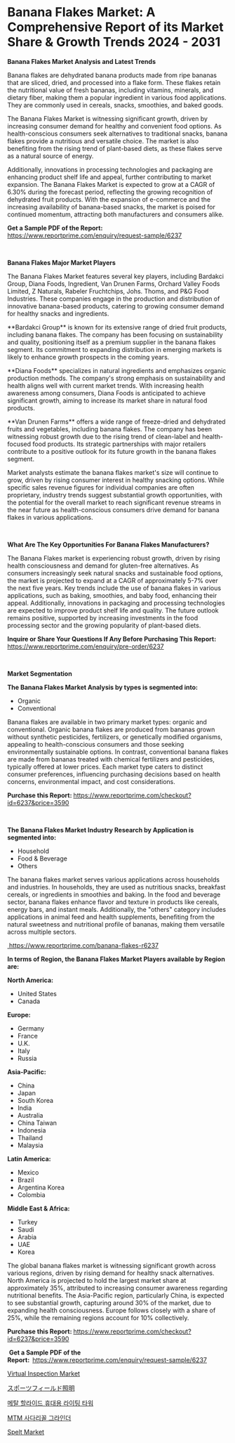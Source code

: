 <p><h1>Banana Flakes Market: A Comprehensive Report of its Market Share & Growth Trends 2024 - 2031</h1></p><p><strong>Banana Flakes Market Analysis and Latest Trends</strong></p>
<p><p>Banana flakes are dehydrated banana products made from ripe bananas that are sliced, dried, and processed into a flake form. These flakes retain the nutritional value of fresh bananas, including vitamins, minerals, and dietary fiber, making them a popular ingredient in various food applications. They are commonly used in cereals, snacks, smoothies, and baked goods.</p><p>The Banana Flakes Market is witnessing significant growth, driven by increasing consumer demand for healthy and convenient food options. As health-conscious consumers seek alternatives to traditional snacks, banana flakes provide a nutritious and versatile choice. The market is also benefiting from the rising trend of plant-based diets, as these flakes serve as a natural source of energy.</p><p>Additionally, innovations in processing technologies and packaging are enhancing product shelf life and appeal, further contributing to market expansion. The Banana Flakes Market is expected to grow at a CAGR of 6.30% during the forecast period, reflecting the growing recognition of dehydrated fruit products. With the expansion of e-commerce and the increasing availability of banana-based snacks, the market is poised for continued momentum, attracting both manufacturers and consumers alike.</p></p>
<p><strong>Get a Sample PDF of the Report:&nbsp;</strong> <a href="https://www.reportprime.com/enquiry/request-sample/6237">https://www.reportprime.com/enquiry/request-sample/6237</a></p>
<p>&nbsp;</p>
<p><strong>Banana Flakes Major Market Players</strong></p>
<p><p>The Banana Flakes Market features several key players, including Bardakci Group, Diana Foods, Ingredient, Van Drunen Farms, Orchard Valley Foods Limited, Z Naturals, Rabeler Fruchtchips, Johs. Thoms, and P&G Food Industries. These companies engage in the production and distribution of innovative banana-based products, catering to growing consumer demand for healthy snacks and ingredients.</p><p>**Bardakci Group** is known for its extensive range of dried fruit products, including banana flakes. The company has been focusing on sustainability and quality, positioning itself as a premium supplier in the banana flakes segment. Its commitment to expanding distribution in emerging markets is likely to enhance growth prospects in the coming years.</p><p>**Diana Foods** specializes in natural ingredients and emphasizes organic production methods. The company's strong emphasis on sustainability and health aligns well with current market trends. With increasing health awareness among consumers, Diana Foods is anticipated to achieve significant growth, aiming to increase its market share in natural food products.</p><p>**Van Drunen Farms** offers a wide range of freeze-dried and dehydrated fruits and vegetables, including banana flakes. The company has been witnessing robust growth due to the rising trend of clean-label and health-focused food products. Its strategic partnerships with major retailers contribute to a positive outlook for its future growth in the banana flakes segment.</p><p>Market analysts estimate the banana flakes market's size will continue to grow, driven by rising consumer interest in healthy snacking options. While specific sales revenue figures for individual companies are often proprietary, industry trends suggest substantial growth opportunities, with the potential for the overall market to reach significant revenue streams in the near future as health-conscious consumers drive demand for banana flakes in various applications.</p></p>
<p>&nbsp;</p>
<p><strong>What Are The Key Opportunities For Banana Flakes Manufacturers?</strong></p>
<p><p>The Banana Flakes market is experiencing robust growth, driven by rising health consciousness and demand for gluten-free alternatives. As consumers increasingly seek natural snacks and sustainable food options, the market is projected to expand at a CAGR of approximately 5-7% over the next five years. Key trends include the use of banana flakes in various applications, such as baking, smoothies, and baby food, enhancing their appeal. Additionally, innovations in packaging and processing technologies are expected to improve product shelf life and quality. The future outlook remains positive, supported by increasing investments in the food processing sector and the growing popularity of plant-based diets.</p></p>
<p><strong>Inquire or Share Your Questions If Any Before Purchasing This Report:</strong> <a href="https://www.reportprime.com/enquiry/pre-order/6237">https://www.reportprime.com/enquiry/pre-order/6237</a></p>
<p>&nbsp;</p>
<p><strong>Market Segmentation</strong></p>
<p><strong>The Banana Flakes Market Analysis by types is segmented into:</strong></p>
<p><ul><li>Organic</li><li>Conventional</li></ul></p>
<p><p>Banana flakes are available in two primary market types: organic and conventional. Organic banana flakes are produced from bananas grown without synthetic pesticides, fertilizers, or genetically modified organisms, appealing to health-conscious consumers and those seeking environmentally sustainable options. In contrast, conventional banana flakes are made from bananas treated with chemical fertilizers and pesticides, typically offered at lower prices. Each market type caters to distinct consumer preferences, influencing purchasing decisions based on health concerns, environmental impact, and cost considerations.</p></p>
<p><strong>Purchase this Report:&nbsp;</strong><a href="https://www.reportprime.com/checkout?id=6237&price=3590">https://www.reportprime.com/checkout?id=6237&price=3590</a></p>
<p>&nbsp;</p>
<p><strong>The Banana Flakes Market Industry Research by Application is segmented into:</strong></p>
<p><ul><li>Household</li><li>Food & Beverage</li><li>Others</li></ul></p>
<p><p>The banana flakes market serves various applications across households and industries. In households, they are used as nutritious snacks, breakfast cereals, or ingredients in smoothies and baking. In the food and beverage sector, banana flakes enhance flavor and texture in products like cereals, energy bars, and instant meals. Additionally, the "others" category includes applications in animal feed and health supplements, benefiting from the natural sweetness and nutritional profile of bananas, making them versatile across multiple sectors.</p></p>
<p><a href="https://www.reportprime.com/banana-flakes-r6237">&nbsp;https://www.reportprime.com/banana-flakes-r6237</a></p>
<p><strong>In terms of Region, the Banana Flakes Market Players available by Region are:</strong></p>
<p>
    <p> <strong> North America: </strong>
        <ul>
            <li>United States</li>
            <li>Canada</li>
        </ul>
        </p> 
    <p> <strong> Europe: </strong>
        <ul>
            <li>Germany</li>
            <li>France</li>
            <li>U.K.</li>
            <li>Italy</li>
            <li>Russia</li>
        </ul>
        </p> 
    <p> <strong> Asia-Pacific: </strong>
        <ul>
            <li>China</li>
            <li>Japan</li>
            <li>South Korea</li>
            <li>India</li>
            <li>Australia</li>
            <li>China Taiwan</li>
            <li>Indonesia</li>
            <li>Thailand</li>
            <li>Malaysia</li>
        </ul>
        </p> 
    <p> <strong> Latin America: </strong>
        <ul>
            <li>Mexico</li>
            <li>Brazil</li>
            <li>Argentina Korea</li>
            <li>Colombia</li>
        </ul>
        </p> 
    <p> <strong> Middle East & Africa: </strong>
        <ul>
            <li>Turkey</li>
            <li>Saudi</li>
            <li>Arabia</li>
            <li>UAE</li>
            <li>Korea</li>
        </ul>
    </p>
    </p>
<p><p>The global banana flakes market is witnessing significant growth across various regions, driven by rising demand for healthy snack alternatives. North America is projected to hold the largest market share at approximately 35%, attributed to increasing consumer awareness regarding nutritional benefits. The Asia-Pacific region, particularly China, is expected to see substantial growth, capturing around 30% of the market, due to expanding health consciousness. Europe follows closely with a share of 25%, while the remaining regions account for 10% collectively.</p></p>
<p><strong>Purchase this Report: </strong><a href="https://www.reportprime.com/checkout?id=6237&price=3590">https://www.reportprime.com/checkout?id=6237&price=3590</a></p>
<p>&nbsp;<strong>Get a Sample PDF of the Report:&nbsp;&nbsp;</strong><a href="https://www.reportprime.com/enquiry/request-sample/6237">https://www.reportprime.com/enquiry/request-sample/6237</a></p>
<p><strong></strong></p>
<p><p><a href="https://www.linkedin.com/pulse/evaluating-global-virtual-inspection-market-trends-growth-opportunities-6sctc?trackingId=2%2BLHMeWMTnmcc23xfTKOaQ%3D%3D">Virtual Inspection Market</a></p><p><a href="https://medium.com/@manuelmann1976/sports-field-lighting-market-%E3%81%AE%E3%82%B0%E3%83%AD%E3%83%BC%E3%83%90%E3%83%AB%E5%B8%82%E5%A0%B4%E6%A6%82%E8%A6%81%E3%81%AF-%E4%B8%96%E7%95%8C%E3%81%8A%E3%82%88%E3%81%B3%E4%B8%BB%E8%A6%81%E5%B8%82%E5%A0%B4%E3%81%AB%E3%81%8A%E3%81%91%E3%82%8B%E6%A5%AD%E7%95%8C%E3%81%AB%E5%BD%B1%E9%9F%BF%E3%82%92%E4%B8%8E%E3%81%88%E3%82%8B%E4%B8%BB%E8%A6%81%E3%81%AA%E3%83%88%E3%83%AC%E3%83%B3%E3%83%89%E3%81%AB%E3%81%A4%E3%81%84%E3%81%A6-%E7%8B%AC%E8%87%AA%E3%81%AE%E8%A6%96%E7%82%B9%E3%82%92%E6%8F%90%E4%BE%9B%E3%81%97%E3%81%BE%E3%81%99-08d6dd19e622">スポーツフィールド照明</a></p><p><a href="https://medium.com/@macking460/%EC%84%B8%EA%B3%84-metal-halide-portable-light-towers-market-%EC%9D%80-2024%EC%97%90%EC%84%9C-2031%EB%A1%9C-%EC%97%B0%ED%8F%89%EA%B7%A0-%EC%A6%9D%EA%B0%80%EC%9C%A8%EC%9D%84-%EB%B3%B4%EC%9D%BC-%EA%B2%83%EC%9C%BC%EB%A1%9C-%EC%98%88%EC%83%81%EB%90%A9%EB%8B%88%EB%8B%A4-ccccc7ba7990">메탈 할라이드 휴대용 라이팅 타워</a></p><p><a href="https://medium.com/@macking460/mtm-%ED%8A%B8%EB%9D%BC%ED%8E%98%EC%A7%80%EC%9B%80-%EA%B7%B8%EB%9D%BC%EC%9D%B8%EB%8D%94-%EC%8B%9C%EC%9E%A5-%ED%86%B5%EC%B0%B0%EB%A0%A5-%EC%A0%9C%ED%92%88-%EC%9C%A0%ED%98%95-%EC%A0%81%EC%9A%A9-%EB%8F%99%ED%96%A5-%EB%B0%8F-2024%EB%85%84%EB%B6%80%ED%84%B0-2031%EB%85%84%EA%B9%8C%EC%A7%80-%EC%A7%80%EC%97%AD-%EB%B6%84%EC%84%9D-4df8b2be9c8e">MTM 사다리꼴 그라인더</a></p><p><a href="https://github.com/KamrulHadi87/Market-Research-Report-List-1/blob/main/spelt-market.md">Spelt Market</a></p></p>